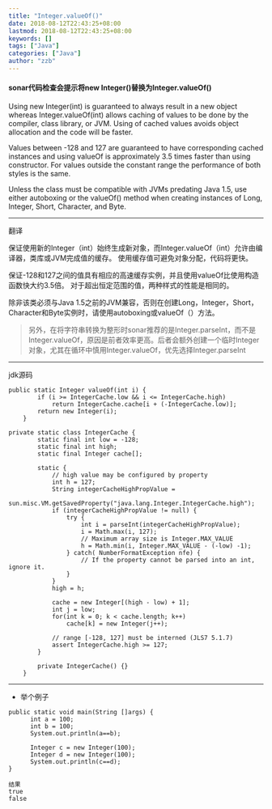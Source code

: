 ```yaml
---
title: "Integer.valueOf()"
date: 2018-08-12T22:43:25+08:00
lastmod: 2018-08-12T22:43:25+08:00
keywords: []
tags: ["Java"]
categories: ["Java"]
author: "zzb"
---
```

#### sonar代码检查会提示将new  Integer()替换为Integer.valueOf()
Using new Integer(int) is guaranteed to always result in a new object whereas Integer.valueOf(int) allows caching of values to be done by the compiler, class library, or JVM. Using of cached values avoids object allocation and the code will be faster.

Values between -128 and 127 are guaranteed to have corresponding cached instances and using valueOf is approximately 3.5 times faster than using constructor. For values outside the constant range the performance of both styles is the same.

Unless the class must be compatible with JVMs predating Java 1.5, use either autoboxing or the valueOf() method when creating instances of Long, Integer, Short, Character, and Byte.

---
翻译

保证使用新的Integer（int）始终生成新对象，而Integer.valueOf（int）允许由编译器，类库或JVM完成值的缓存。 使用缓存值可避免对象分配，代码将更快。

保证-128和127之间的值具有相应的高速缓存实例，并且使用valueOf比使用构造函数快大约3.5倍。 对于超出恒定范围的值，两种样式的性能是相同的。

除非该类必须与Java 1.5之前的JVM兼容，否则在创建Long，Integer，Short，Character和Byte实例时，请使用autoboxing或valueOf（）方法。

> 另外，在将字符串转换为整形时sonar推荐的是Integer.parseInt，而不是Integer.valueOf，原因是前者效率更高。后者会额外创建一个临时Integer对象，尤其在循环中慎用Integer.valueOf，优先选择Integer.parseInt

---
jdk源码

```
public static Integer valueOf(int i) {
        if (i >= IntegerCache.low && i <= IntegerCache.high)
            return IntegerCache.cache[i + (-IntegerCache.low)];
        return new Integer(i);
    }
```


```
private static class IntegerCache {
        static final int low = -128;
        static final int high;
        static final Integer cache[];

        static {
            // high value may be configured by property
            int h = 127;
            String integerCacheHighPropValue =
                sun.misc.VM.getSavedProperty("java.lang.Integer.IntegerCache.high");
            if (integerCacheHighPropValue != null) {
                try {
                    int i = parseInt(integerCacheHighPropValue);
                    i = Math.max(i, 127);
                    // Maximum array size is Integer.MAX_VALUE
                    h = Math.min(i, Integer.MAX_VALUE - (-low) -1);
                } catch( NumberFormatException nfe) {
                    // If the property cannot be parsed into an int, ignore it.
                }
            }
            high = h;

            cache = new Integer[(high - low) + 1];
            int j = low;
            for(int k = 0; k < cache.length; k++)
                cache[k] = new Integer(j++);

            // range [-128, 127] must be interned (JLS7 5.1.7)
            assert IntegerCache.high >= 127;
        }

        private IntegerCache() {}
    }
```

---
* 举个例子

```
public static void main(String []args) {  
      int a = 100;  
      int b = 100;  
      System.out.println(a==b);  
  
      Integer c = new Integer(100);  
      Integer d = new Integer(100);  
      System.out.println(c==d);  
}

结果
true
false
```
